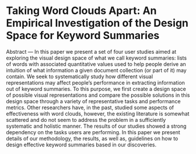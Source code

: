 #  Taking Word Clouds Apart: An Empirical Investigation of the Design Space for Keyword Summaries


Abstract — In this paper we present a set of four user studies aimed at exploring the visual design space of what we call keyword summaries: lists of words with associated quantitative values used to help people derive an intuition of what information a given document collection (or part of it) may contain. We seek to systematically study how different visual representations may affect people’s performance in extracting information out of keyword summaries. To this purpose, we first create a design space of possible visual representations and compare the possible solutions in this design space through a variety of representative tasks and performance metrics. Other researchers have, in the past, studied some aspects of effectiveness with word clouds, however, the existing literature is somewhat scattered and do not seem to address the problem in a sufficiently systematic and holistic manner. The results of our studies showed a strong dependency on the tasks users are performing. In this paper we present details of our methodology, the results, as well as, guidelines on how to design effective keyword summaries based in our discoveries.
